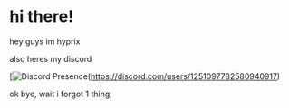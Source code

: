 # hi there!
hey guys im hyprix

also heres my discord

[![Discord Presence](https://lanyard.cnrad.dev/api/1251097782580940917/])(https://discord.com/users/1251097782580940917)

ok bye, wait i forgot 1 thing,
